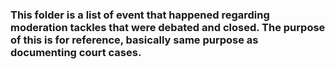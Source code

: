 ### This folder is a list of event that happened regarding moderation tackles that were debated and closed. The purpose of this is for reference, basically same purpose as documenting court cases.
